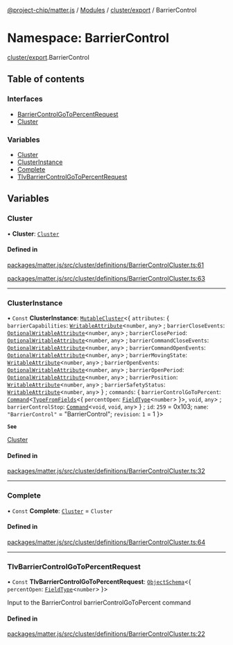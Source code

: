 [@project-chip/matter.js](../README.md) / [Modules](../modules.md) / [cluster/export](cluster_export.md) / BarrierControl

# Namespace: BarrierControl

[cluster/export](cluster_export.md).BarrierControl

## Table of contents

### Interfaces

- [BarrierControlGoToPercentRequest](../interfaces/cluster_export.BarrierControl.BarrierControlGoToPercentRequest.md)
- [Cluster](../interfaces/cluster_export.BarrierControl.Cluster.md)

### Variables

- [Cluster](cluster_export.BarrierControl.md#cluster)
- [ClusterInstance](cluster_export.BarrierControl.md#clusterinstance)
- [Complete](cluster_export.BarrierControl.md#complete)
- [TlvBarrierControlGoToPercentRequest](cluster_export.BarrierControl.md#tlvbarriercontrolgotopercentrequest)

## Variables

### Cluster

• **Cluster**: [`Cluster`](../interfaces/cluster_export.BarrierControl.Cluster.md)

#### Defined in

[packages/matter.js/src/cluster/definitions/BarrierControlCluster.ts:61](https://github.com/project-chip/matter.js/blob/5f71eedebdb9fa54338bde320c311bb359b7455d/packages/matter.js/src/cluster/definitions/BarrierControlCluster.ts#L61)

[packages/matter.js/src/cluster/definitions/BarrierControlCluster.ts:63](https://github.com/project-chip/matter.js/blob/5f71eedebdb9fa54338bde320c311bb359b7455d/packages/matter.js/src/cluster/definitions/BarrierControlCluster.ts#L63)

___

### ClusterInstance

• `Const` **ClusterInstance**: [`MutableCluster`](../interfaces/cluster_export.MutableCluster-1.md)\<\{ `attributes`: \{ `barrierCapabilities`: [`WritableAttribute`](../interfaces/cluster_export.WritableAttribute.md)\<`number`, `any`\> ; `barrierCloseEvents`: [`OptionalWritableAttribute`](../interfaces/cluster_export.OptionalWritableAttribute.md)\<`number`, `any`\> ; `barrierClosePeriod`: [`OptionalWritableAttribute`](../interfaces/cluster_export.OptionalWritableAttribute.md)\<`number`, `any`\> ; `barrierCommandCloseEvents`: [`OptionalWritableAttribute`](../interfaces/cluster_export.OptionalWritableAttribute.md)\<`number`, `any`\> ; `barrierCommandOpenEvents`: [`OptionalWritableAttribute`](../interfaces/cluster_export.OptionalWritableAttribute.md)\<`number`, `any`\> ; `barrierMovingState`: [`WritableAttribute`](../interfaces/cluster_export.WritableAttribute.md)\<`number`, `any`\> ; `barrierOpenEvents`: [`OptionalWritableAttribute`](../interfaces/cluster_export.OptionalWritableAttribute.md)\<`number`, `any`\> ; `barrierOpenPeriod`: [`OptionalWritableAttribute`](../interfaces/cluster_export.OptionalWritableAttribute.md)\<`number`, `any`\> ; `barrierPosition`: [`WritableAttribute`](../interfaces/cluster_export.WritableAttribute.md)\<`number`, `any`\> ; `barrierSafetyStatus`: [`WritableAttribute`](../interfaces/cluster_export.WritableAttribute.md)\<`number`, `any`\>  } ; `commands`: \{ `barrierControlGoToPercent`: [`Command`](../interfaces/cluster_export.Command.md)\<[`TypeFromFields`](tlv_export.md#typefromfields)\<\{ `percentOpen`: [`FieldType`](../interfaces/tlv_export.FieldType.md)\<`number`\>  }\>, `void`, `any`\> ; `barrierControlStop`: [`Command`](../interfaces/cluster_export.Command.md)\<`void`, `void`, `any`\>  } ; `id`: ``259`` = 0x103; `name`: ``"BarrierControl"`` = "BarrierControl"; `revision`: ``1`` = 1 }\>

**`See`**

[Cluster](cluster_export.BarrierControl.md#cluster)

#### Defined in

[packages/matter.js/src/cluster/definitions/BarrierControlCluster.ts:32](https://github.com/project-chip/matter.js/blob/5f71eedebdb9fa54338bde320c311bb359b7455d/packages/matter.js/src/cluster/definitions/BarrierControlCluster.ts#L32)

___

### Complete

• `Const` **Complete**: [`Cluster`](../interfaces/cluster_export.BarrierControl.Cluster.md) = `Cluster`

#### Defined in

[packages/matter.js/src/cluster/definitions/BarrierControlCluster.ts:64](https://github.com/project-chip/matter.js/blob/5f71eedebdb9fa54338bde320c311bb359b7455d/packages/matter.js/src/cluster/definitions/BarrierControlCluster.ts#L64)

___

### TlvBarrierControlGoToPercentRequest

• `Const` **TlvBarrierControlGoToPercentRequest**: [`ObjectSchema`](../classes/tlv_export.ObjectSchema.md)\<\{ `percentOpen`: [`FieldType`](../interfaces/tlv_export.FieldType.md)\<`number`\>  }\>

Input to the BarrierControl barrierControlGoToPercent command

#### Defined in

[packages/matter.js/src/cluster/definitions/BarrierControlCluster.ts:22](https://github.com/project-chip/matter.js/blob/5f71eedebdb9fa54338bde320c311bb359b7455d/packages/matter.js/src/cluster/definitions/BarrierControlCluster.ts#L22)
